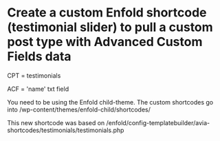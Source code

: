 # Create a custom Enfold shortcode (testimonial slider) to pull a custom post type with Advanced Custom Fields data

CPT = testimonials

ACF = 'name' txt field

You need to be using the Enfold child-theme. The custom shortcodes go into /wp-content/themes/enfold-child/shortcodes/

This new shortcode was based on /enfold/config-templatebuilder/avia-shortcodes/testimonials/testimonials.php
